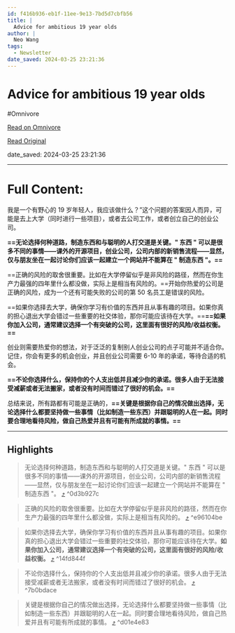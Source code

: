 ```yaml
---
id: f416b936-eb1f-11ee-9e13-7bd5d7cbfb56
title: |
  Advice for ambitious 19 year olds
author: |
  Neo Wang
tags:
  - Newsletter
date_saved: 2024-03-25 23:21:36
---
```


# Advice for ambitious 19 year olds
#Omnivore

[Read on Omnivore](https://omnivore.app/me/advice-for-ambitious-19-year-olds-18e78c7146f)

[Read Original](https://omnivore.app/no_url?q=25d3d715-d178-4f08-b0a4-c451d5e1e397)

date_saved: 2024-03-25 23:21:36


--- 

# Full Content: 

我是一个有野心的 19 岁年轻人，我应该做什么？”这个问题的答案因人而异，可能是去上大学（同时进行一些项目），或者去公司工作，或者创立自己的创业公司。

**==无论选择何种道路，制造东西和与聪明的人打交道是关键。" 东西 " 可以是很多不同的事情——课外的开源项目，创业公司，公司内部的新销售流程——显然，仅与朋友坐在一起讨论你们应该一起建立一个网站并不能算在 " 制造东西 "。==**

==正确的风险的取舍很重要。比如在大学停留似乎是非风险的路径，然而在你生产力最强的四年里什么都没做，实际上是相当有风险的。==开始你热爱的公司是正确的风险，成为一个还有可能失败的公司的第 50 名员工是错误的风险。

==如果你选择去大学，确保你学习有价值的东西并且从事有趣的项目。如果你真的担心退出大学会错过一些重要的社交体验，那你可能应该待在大学。==**==如果你加入公司，通常建议选择一个有突破的公司，这里面有很好的风险/收益权衡。==**

创业则需要热爱你的想法，对于泛泛的复制别人创业公司的点子可能并不适合你。记住，你会有更多的机会创业，并且创业公司需要 6-10 年的承诺，等待合适的机会。

**==不论你选择什么，保持你的个人支出低并且减少你的承诺。很多人由于无法接受减薪或者无法搬家，或者没有时间而错过了很好的机会。==**

总结来说，所有路都有可能是正确的，**==关键是根据你自己的情况做出选择，无论选择什么都要坚持做一些事情（比如制造一些东西）并跟聪明的人在一起。同时要合理地看待风险，做自己热爱并且有可能有所成就的事情。==**

---

## Highlights

> 无论选择何种道路，制造东西和与聪明的人打交道是关键。" 东西 " 可以是很多不同的事情——课外的开源项目，创业公司，公司内部的新销售流程——显然，仅与朋友坐在一起讨论你们应该一起建立一个网站并不能算在 " 制造东西 "。 [⤴️](https://omnivore.app/me/advice-for-ambitious-19-year-olds-18e78c7146f#0d3b927c-74cf-4307-bb71-24e733b6f800)  ^0d3b927c

> 正确的风险的取舍很重要。比如在大学停留似乎是非风险的路径，然而在你生产力最强的四年里什么都没做，实际上是相当有风险的。 [⤴️](https://omnivore.app/me/advice-for-ambitious-19-year-olds-18e78c7146f#e96104be-8033-4fcd-bc58-2b9aea4a85c7)  ^e96104be

> 如果你选择去大学，确保你学习有价值的东西并且从事有趣的项目。如果你真的担心退出大学会错过一些重要的社交体验，那你可能应该待在大学。**如果你加入公司，通常建议选择一个有突破的公司，这里面有很好的风险/收益权衡。** [⤴️](https://omnivore.app/me/advice-for-ambitious-19-year-olds-18e78c7146f#14fd844f-ea1a-4450-b3b7-e2e4cfb5c2aa)  ^14fd844f

> 不论你选择什么，保持你的个人支出低并且减少你的承诺。很多人由于无法接受减薪或者无法搬家，或者没有时间而错过了很好的机会。 [⤴️](https://omnivore.app/me/advice-for-ambitious-19-year-olds-18e78c7146f#7b0bdace-7024-4b5a-93f5-211b3040b0ec)  ^7b0bdace

> 关键是根据你自己的情况做出选择，无论选择什么都要坚持做一些事情（比如制造一些东西）并跟聪明的人在一起。同时要合理地看待风险，做自己热爱并且有可能有所成就的事情。 [⤴️](https://omnivore.app/me/advice-for-ambitious-19-year-olds-18e78c7146f#d01e4e83-a717-4d2a-ade2-3b198e6b9d8b)  ^d01e4e83

